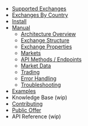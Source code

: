 - [Supported Exchanges](https://github.com/kroitor/ccxt/wiki/Exchange-Markets)
- [Exchanges By Country](https://github.com/kroitor/ccxt/wiki/Exchange-Markets-By-Country)
- [Install](https://github.com/kroitor/ccxt/wiki/Install)
- [Manual](https://github.com/kroitor/ccxt/wiki/Manual)
  - [Architecture Overview](https://github.com/kroitor/ccxt/wiki/Manual#overview)
  - [Exchange Structure](https://github.com/kroitor/ccxt/wiki/Manual#exchange-structure)
  - [Exchange Properties](https://github.com/kroitor/ccxt/wiki/Manual#exchange-properties)
  - [Markets](https://github.com/kroitor/ccxt/wiki/Manual#markets)
  - [API Methods / Endpoints](https://github.com/kroitor/ccxt/wiki/Manual#api-methods--endpoints)
  - [Market Data](https://github.com/kroitor/ccxt/wiki/Manual#market-data)
  - [Trading](https://github.com/kroitor/ccxt/wiki/Manual#trading)
  - [Error Handling](https://github.com/kroitor/ccxt/wiki/Manual#error-handling)
  - [Troubleshooting](https://github.com/kroitor/ccxt/wiki/Manual#troubleshooting)
- [Examples](https://github.com/kroitor/ccxt/tree/master/examples)
- Knowledge Base (wip)
- [Contributing](https://github.com/kroitor/ccxt/blob/master/CONTRIBUTING.md)
- [Public Offer](https://github.com/kroitor/ccxt#public-offer)
- API Reference (wip)